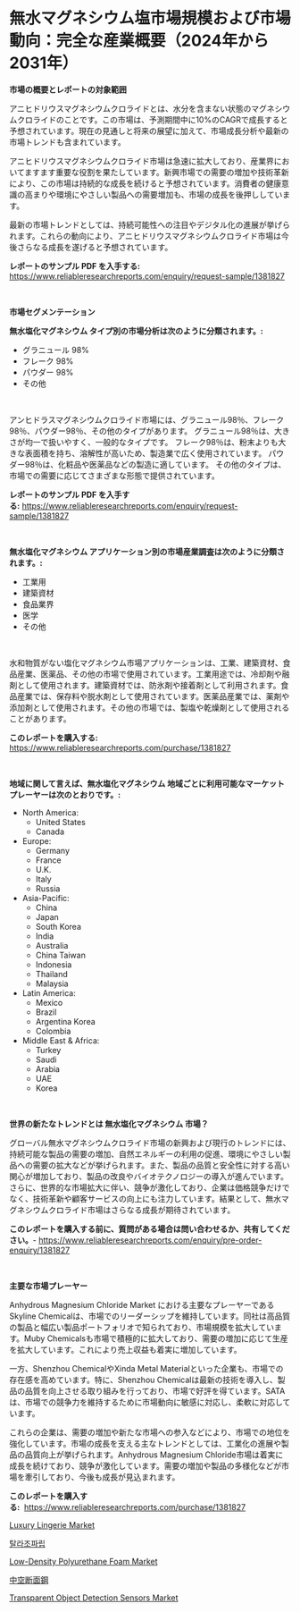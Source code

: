 <p><h1>無水マグネシウム塩市場規模および市場動向：完全な産業概要（2024年から2031年）</h1></p><p><strong>市場の概要とレポートの対象範囲</strong></p>
<p><p>アニヒドリウスマグネシウムクロライドとは、水分を含まない状態のマグネシウムクロライドのことです。この市場は、予測期間中に10%のCAGRで成長すると予想されています。現在の見通しと将来の展望に加えて、市場成長分析や最新の市場トレンドも含まれています。</p><p>アニヒドリウスマグネシウムクロライド市場は急速に拡大しており、産業界においてますます重要な役割を果たしています。新興市場での需要の増加や技術革新により、この市場は持続的な成長を続けると予想されています。消費者の健康意識の高まりや環境にやさしい製品への需要増加も、市場の成長を後押ししています。</p><p>最新の市場トレンドとしては、持続可能性への注目やデジタル化の進展が挙げられます。これらの動向により、アニヒドリウスマグネシウムクロライド市場は今後さらなる成長を遂げると予想されています。</p></p>
<p><strong>レポートのサンプル PDF を入手する:</strong> <a href="https://www.reliableresearchreports.com/enquiry/request-sample/1381827">https://www.reliableresearchreports.com/enquiry/request-sample/1381827</a></p>
<p>&nbsp;</p>
<p><strong>市場セグメンテーション</strong></p>
<p><strong>無水塩化マグネシウム タイプ別の市場分析は次のように分類されます。:</strong></p>
<p><ul><li>グラニュール 98%</li><li>フレーク 98%</li><li>パウダー 98%</li><li>その他</li></ul></p>
<p>&nbsp;</p>
<p><p>アンヒドラスマグネシウムクロライド市場には、グラニュール98％、フレーク98％、パウダー98％、その他のタイプがあります。 グラニュール98％は、大きさが均一で扱いやすく、一般的なタイプです。 フレーク98％は、粉末よりも大きな表面積を持ち、溶解性が高いため、製造業で広く使用されています。 パウダー98％は、化粧品や医薬品などの製造に適しています。 その他のタイプは、市場での需要に応じてさまざまな形態で提供されています。</p></p>
<p><strong>レポートのサンプル PDF を入手する:</strong>&nbsp;<a href="https://www.reliableresearchreports.com/enquiry/request-sample/1381827">https://www.reliableresearchreports.com/enquiry/request-sample/1381827</a></p>
<p>&nbsp;</p>
<p><strong> 無水塩化マグネシウム アプリケーション別の市場産業調査は次のように分類されます。:</strong></p>
<p><ul><li>工業用</li><li>建築資材</li><li>食品業界</li><li>医学</li><li>その他</li></ul></p>
<p>&nbsp;</p>
<p><p>水和物質がない塩化マグネシウム市場アプリケーションは、工業、建築資材、食品産業、医薬品、その他の市場で使用されています。工業用途では、冷却剤や融剤として使用されます。建築資材では、防氷剤や接着剤として利用されます。食品産業では、保存料や脱水剤として使用されています。医薬品産業では、薬剤や添加剤として使用されます。その他の市場では、製塩や乾燥剤として使用されることがあります。</p></p>
<p><strong>このレポートを購入する:</strong>&nbsp; <a href="https://www.reliableresearchreports.com/purchase/1381827">https://www.reliableresearchreports.com/purchase/1381827</a></p>
<p>&nbsp;</p>
<p><strong>地域に関して言えば、無水塩化マグネシウム 地域ごとに利用可能なマーケットプレーヤーは次のとおりです。:</strong></p>
<p><ul>
    <li>
        North America:
        <ul>
            <li>United States</li>
            <li>Canada</li>
        </ul>
    </li>
    <li>
        Europe:
        <ul>
            <li>Germany</li>
            <li>France</li>
            <li>U.K.</li>
            <li>Italy</li>
            <li>Russia</li>
        </ul>
    </li>
    <li>
        Asia-Pacific:
        <ul>
            <li>China</li>
            <li>Japan</li>
            <li>South Korea</li>
            <li>India</li>
            <li>Australia</li>
            <li>China Taiwan</li>
            <li>Indonesia</li>
            <li>Thailand</li>
            <li>Malaysia</li>
        </ul>
    </li>
    <li>
        Latin America:
        <ul>
            <li>Mexico</li>
            <li>Brazil</li>
            <li>Argentina Korea</li>
            <li>Colombia</li>
        </ul>
    </li>
    <li>
        Middle East & Africa:
        <ul>
            <li>Turkey</li>
            <li>Saudi</li>
            <li>Arabia</li>
            <li>UAE</li>
            <li>Korea</li>
        </ul>
    </li>
    </ul></p>
<p>&nbsp;</p>
<p><strong>世界の新たなトレンドとは 無水塩化マグネシウム 市場？</strong></p>
<p><p>グローバル無水マグネシウムクロライド市場の新興および現行のトレンドには、持続可能な製品の需要の増加、自然エネルギーの利用の促進、環境にやさしい製品への需要の拡大などが挙げられます。また、製品の品質と安全性に対する高い関心が増加しており、製品の改良やバイオテクノロジーの導入が進んでいます。さらに、世界的な市場拡大に伴い、競争が激化しており、企業は価格競争だけでなく、技術革新や顧客サービスの向上にも注力しています。結果として、無水マグネシウムクロライド市場はさらなる成長が期待されています。</p></p>
<p><strong>このレポートを購入する前に、質問がある場合は問い合わせるか、共有してください。</strong>- <a href="https://www.reliableresearchreports.com/enquiry/pre-order-enquiry/1381827">https://www.reliableresearchreports.com/enquiry/pre-order-enquiry/1381827</a></p>
<p>&nbsp;</p>
<p><strong>主要な市場プレーヤー</strong></p>
<p><p>Anhydrous Magnesium Chloride Market における主要なプレーヤーであるSkyline Chemicalは、市場でのリーダーシップを維持しています。同社は高品質の製品と幅広い製品ポートフォリオで知られており、市場規模を拡大しています。Muby Chemicalsも市場で積極的に拡大しており、需要の増加に応じて生産を拡大しています。これにより売上収益も着実に増加しています。</p><p>一方、Shenzhou ChemicalやXinda Metal Materialといった企業も、市場での存在感を高めています。特に、Shenzhou Chemicalは最新の技術を導入し、製品の品質を向上させる取り組みを行っており、市場で好評を得ています。SATAは、市場での競争力を維持するために市場動向に敏感に対応し、柔軟に対応しています。</p><p>これらの企業は、需要の増加や新たな市場への参入などにより、市場での地位を強化しています。市場の成長を支える主なトレンドとしては、工業化の進展や製品の品質向上が挙げられます。Anhydrous Magnesium Chloride市場は着実に成長を続けており、競争が激化しています。需要の増加や製品の多様化などが市場を牽引しており、今後も成長が見込まれます。</p></p>
<p><strong>このレポートを購入する:</strong>&nbsp;&nbsp;<a href="https://www.reliableresearchreports.com/purchase/1381827">https://www.reliableresearchreports.com/purchase/1381827</a></p>
<p><p><a href="https://github.com/dringals/Market-Research-Report-List-3/blob/main/luxury-lingerie-market.md">Luxury Lingerie Market</a></p><p><a href="https://github.com/vdhdwjyp90142/Market-Research-Report-List-1/blob/main/84493363190.md">탈라조파립</a></p><p><a href="https://issuu.com/reportprime-2/docs/low-density-polyurethane-foam-market-size-2030.ppt">Low-Density Polyurethane Foam Market</a></p><p><a href="https://github.com/sghwr779811674/Market-Research-Report-List-1/blob/main/95890603647.md">中空断面鋼</a></p><p><a href="https://issuu.com/reportprime-2/docs/transparent-object-detection-sensors-market-size-2">Transparent Object Detection Sensors Market</a></p></p>